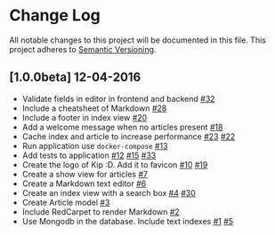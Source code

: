 # Change Log
All notable changes to this project will be documented in this file.
This project adheres to [Semantic Versioning](http://semver.org/).

## [1.0.0beta] 12-04-2016

- Validate fields in editor in frontend and backend [#32](https://github.com/Angelmmiguel/kip/issues/32)
- Include a cheatsheet of Markdown [#28](https://github.com/Angelmmiguel/kip/issues/28)
- Include a footer in index view [#20](https://github.com/Angelmmiguel/kip/issues/20)
- Add a welcome message when no articles present [#18](https://github.com/Angelmmiguel/kip/issues/18)
- Cache index and article to increase performance [#23](https://github.com/Angelmmiguel/kip/issues/23) [#22](https://github.com/Angelmmiguel/kip/issues/22)
- Run application use `docker-compose` [#13](https://github.com/Angelmmiguel/kip/issues/13)
- Add tests to application [#12](https://github.com/Angelmmiguel/kip/issues/12) [#15](https://github.com/Angelmmiguel/kip/issues/15) [#33](https://github.com/Angelmmiguel/kip/issues/33)
- Create the logo of Kip :D. Add it to favicon [#10](https://github.com/Angelmmiguel/kip/issues/10) [#19](https://github.com/Angelmmiguel/kip/issues/19)
- Create a show view for articles [#7](https://github.com/Angelmmiguel/kip/issues/7)
- Create a Markdown text editor [#6](https://github.com/Angelmmiguel/kip/issues/6)
- Create an index view with a search box [#4](https://github.com/Angelmmiguel/kip/issues/4) [#30](https://github.com/Angelmmiguel/kip/issues/30)
- Create Article model [#3](https://github.com/Angelmmiguel/kip/issues/3)
- Include RedCarpet to render Markdown [#2](https://github.com/Angelmmiguel/kip/issues/2)
- Use Mongodb in the database. Include text indexes [#1](https://github.com/Angelmmiguel/kip/issues/1) [#5](https://github.com/Angelmmiguel/kip/issues/5)
